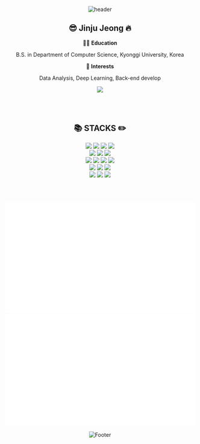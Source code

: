 <div align="center">

![header](https://capsule-render.vercel.app/api?type=waving&color=gradient&customColorList=22&height=300&section=header&text=Welcome!&fontSize=90&animation=fadeIn&fontAlignY=38&desc=Ness's%20GitHub%20&descAlignY=51&descAlign=62)

## 😎 Jinju Jeong 🔥
  
👩‍🎓 ****Education****

B.S. in Department of Computer Science, Kyonggi University, Korea

👀 ****Interests****

Data Analysis, Deep Learning, Back-end develop

<a href="https://foamy-lizard-c52.notion.site/Pearl-s-Homepage-05baebdf48054fcdbbb301e86d5d1436"><img src="https://img.shields.io/badge/Notion-000000?style=for-the-badge&logo=Notion&logoColor=white"></a><br>
<br>

<br>

## 📚 STACKS ✏️
  <img src="https://img.shields.io/badge/Python-3776AB?style=for-the-badge&logo=Python&logoColor=white"> 
  <img src="https://img.shields.io/badge/JAVA-007396?style=for-the-badge&logo=java&logoColor=white"> 
  <img src="https://img.shields.io/badge/Dart-0175C2?style=for-the-badge&logo=Dart&logoColor=white"> 
  <img src="https://img.shields.io/badge/C-A8B9CC?style=for-the-badge&logo=C&logoColor=white"> 
<br>
  <img src="https://img.shields.io/badge/JavaScript-F7DF1E?style=for-the-badge&logo=JavaScript&logoColor=white">
  <img src="https://img.shields.io/badge/HTML5-E34F26?style=for-the-badge&logo=HTML5&logoColor=white">
  <img src="https://img.shields.io/badge/CSS3-1572B6?style=for-the-badge&logo=CSS3&logoColor=white">
<br>
  <img src="https://img.shields.io/badge/Jupyter-F37626?style=for-the-badge&logo=Jupyter&logoColor=white"> 
  <img src="https://img.shields.io/badge/PyTorch-EE4C2C?style=for-the-badge&logo=PyTorch&logoColor=white"> 
  <img src="https://img.shields.io/badge/Keras-D00000?style=for-the-badge&logo=Keras&logoColor=white">
  <img src="https://img.shields.io/badge/TensorFlow-FF6F00?style=for-the-badge&logo=TensorFlow&logoColor=white"> 
<br> 
  <img src="https://img.shields.io/badge/Flutter-02569B?style=for-the-badge&logo=Flutter&logoColor=white">
  <img src="https://img.shields.io/badge/Android Studio-3bad6f?style=for-the-badge&logo=Android Studio&logoColor=white">
  <img src="https://img.shields.io/badge/Atom-66595C?style=for-the-badge&logo=Atom&logoColor=white">
<br>
  <img src="https://img.shields.io/badge/Apache Tomcat-F8DC75?style=for-the-badge&logo=Apache Tomcat&logoColor=black"> 
  <img src="https://img.shields.io/badge/Oracle-F80000?style=for-the-badge&logo=oracle&logoColor=white"> 
  <img src="https://img.shields.io/badge/Mysql-4479A1?style=for-the-badge&logo=mysql&logoColor=white">

<br><br>

<img src="https://raw.githubusercontent.com/Ness731/github-stats-transparent/output/generated/overview.svg">
<img src="https://raw.githubusercontent.com/Ness731/github-stats-transparent/output/generated/languages.svg">
                                                                                                           
![Footer](https://capsule-render.vercel.app/api?type=waving&color=gradient&customColorList=22&height=200&section=footer)
</div>



<!--
**Ness731/Ness731** is a ✨ _special_ ✨ repository because its `README.md` (this file) appears on your GitHub profile.

Here are some ideas to get you started:

- 🔭 I’m currently working on ...
- 🌱 I’m currently learning ...
- 👯 I’m looking to collaborate on ...
- 🤔 I’m looking for help with ...
- 💬 Ask me about ...
- 📫 How to reach me: ...
- 😄 Pronouns: ...
- ⚡ Fun fact: ...
-->

